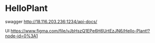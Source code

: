 # HelloPlant

swagger
http://18.116.203.236:1234/api-docs/


UI
https://www.figma.com/file/vJbHszQ1EPe6H6UrtEzJN6/Hello-Plant!?node-id=0%3A1